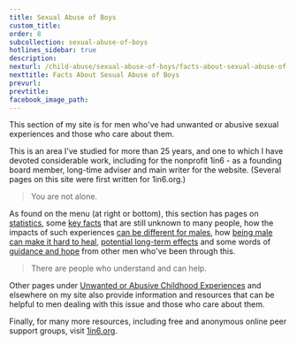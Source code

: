 ```yaml
---
title: Sexual Abuse of Boys
custom_title:
order: 8
subcollection: sexual-abuse-of-boys
hotlines_sidebar: true
description:
nexturl: /child-abuse/sexual-abuse-of-boys/facts-about-sexual-abuse-of-boys/
nexttitle: Facts About Sexual Abuse of Boys
prevurl:
prevtitle:
facebook_image_path:
---
```


This section of my site is for men who've had unwanted or abusive sexual experiences and those who care about them.

This is an area I've studied for more than 25 years, and one to which I have devoted considerable work, including for the nonprofit 1in6 - as a founding board member, long-time adviser and main writer for the website. (Several pages on this site were first written for 1in6.org.)

> You are not alone.

As found on the menu (at right or bottom), this section has pages on [statistics](/child-abuse/sexual-abuse-of-boys/statistics/), some [key facts](/child-abuse/sexual-abuse-of-boys/facts-about-sexual-abuse-of-boys/) that are still unknown to many people, how the impacts of such experiences [can be different for males](/child-abuse/sexual-abuse-of-boys/how-it-can-be-different-for-men/), how [being male can make it hard to heal](/child-abuse/sexual-abuse-of-boys/how-being-male-can-make-it-hard-to-heal/), [potential long-term effects](/child-abuse/sexual-abuse-of-boys/potential-long-term-effects/) and some words of [guidance and hope](/child-abuse/sexual-abuse-of-boys/guidance-and-hope/) from other men who've been through this.

> There are people who understand and can help.

Other pages under [Unwanted or Abusive Childhood Experiences](/child-abuse/overview/) and elsewhere on my site also provide information and resources that can be helpful to men dealing with this issue and those who care about them.

Finally, for many more resources, including free and anonymous online peer support groups, visit [1in6.org](http://www.1in6.org/).